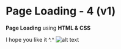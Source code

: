 # Page Loading - 4 (v1)
**Page Loading** using **HTML & CSS**

I hope you like it ^.^
![alt text](https://github.com/vitaminarts/webmaster.uix/blob/main/20%20-%20Page%20loading%20-%204%20(v1)/preview.gif "Creative Submit button")


